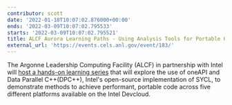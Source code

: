```yaml
---
contributor: scott
date: '2022-01-18T10:07:02.876000+00:00'
ends: '2022-03-09T10:07:02.795533'
starts: '2022-03-09T10:07:02.795521'
title: ALCF Aurora Learning Paths - Using Analysis Tools for Portable Offload to CPU or GPU
external_url: 'https://events.cels.anl.gov/event/183/'
---
```


The Argonne Leadership Computing Facility (ALCF) in partnership with Intel
will [host a hands-on learning series](https://events.cels.anl.gov/event/183/) that will explore the use of oneAPI and
Data Parallel C++(DPC++), Intel's open-source implementation of SYCL, to demonstrate methods to achieve performant,
portable code across five different platforms available on the Intel Devcloud.
